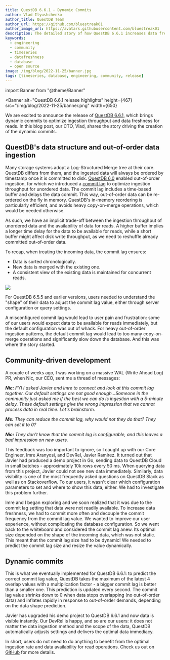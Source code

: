 ```yaml
---
title: QuestDB 6.6.1 - Dynamic Commits
author: Vlad Ilyushchenko
author_title: QuestDB Team
author_url: https://github.com/bluestreak01
author_image_url: https://avatars.githubusercontent.com/bluestreak01
description: The detailed story of how QuestDB 6.6.1 increases data freshness
keywords:
  - engineering
  - community
  - timeseries
  - datafreshness
  - database
  - open source
image: /img/blog/2022-11-25/banner.jpg
tags: [timeseries, database, engineering, community, release]
---
```


import Banner from "@theme/Banner"

<Banner
  alt="QuestDB 6.6.1 release highlights"
  height={467}
  src="/img/blog/2022-11-25/banner.png"
  width={650}
></Banner>

We are excited to announce the release of
[QuestDB 6.6.1](https://github.com/questdb/questdb/releases/tag/6.6.1), which
brings dynamic commits to optimize ingestion throughput and data freshness for
reads. In this blog post, our CTO, Vlad, shares the story driving the creation
of the dynamic commits.

<!-- truncate -->

## QuestDB's data structure and out-of-order data ingestion

Many storage systems adopt a Log-Structured Merge tree at their core. QuestDB
differs from them, and the ingested data will always be ordered by timestamp
once it is committed to disk.
[QuestDB 6.0](/blog/2021/04/20/questdb-release-6-0-alpha/) enabled out-of-order
ingestion, for which we introduced a
[commit lag](/docs/guides/out-of-order-commit-lag/) to optimize ingestion
throughput for unordered data. The commit lag includes a time-based buffer and
delays the data commit. This way, out-of-order data can be re-ordered on the fly
in memory. QuestDB's in-memory reordering is particularly efficient, and avoids
heavy copy-on-merge operations, which would be needed otherwise.

As such, we have an implicit trade-off between the ingestion throughput of
unordered data and the availability of data for reads. A higher buffer implies a
longer time delay for the data to be available for reads, while a short buffer
might affect disk write throughput, as we need to reshuffle already committed
out-of-order data.

To recap, when treating the incoming data, the commit lag ensures:

- Data is sorted chronologically.
- New data is merged with the existing one.
- A consistent view of the existing data is maintained for concurrent reads.

![](/img/blog/2022-11-25/commit_lag.png)

For QuestDB 6.5.5 and earlier versions, users needed to understand the "shape"
of their data to adjust the commit lag value, either through server
configuration or query settings.

A misconfigured commit lag would lead to user pain and frustration: some of our
users would expect data to be available for reads immediately, but the default
configuration was out of whack. For heavy out-of-order ingestion patterns, the
default commit lag would lead to too many copy-on-merge operations and
significantly slow down the database. And this was where the story started.

## Community-driven development

A couple of weeks ago, I was working on a massive WAL (Write Ahead Log) PR, when
Nic, our CEO, sent me a thread of messages:

_**Nic:** FYI I asked Javier and Imre to connect and look at this commit lag
together. Our default settings are not good enough…Someone in the community just
asked me if the best we can do is ingestion with a 5-minute delay. These default
settings give the wrong impression that we cannot process data in real time.
Let's brainstorm._

_**Me:** They can reduce the commit lag, why would not they do that? They can
set it to 0?_

_**Nic:** They don't know that the commit lag is configurable, and this leaves a
bad impression on new users._

This feedback was too important to ignore, so I caught up with our Core
Engineer, Imre Aranyosi, and DevRel, Javier Ramirez. It turned out that Javier
had produced a demo project in Go, sending data to QuestDB Cloud in small
batches - approximately 10k rows every 50 ms. When querying data from this
project, Javier could not see new data immediately. Similarly, data visibility
is one of the most frequently asked questions on QuestDB Slack as well as on
Stackoverflow. To our users, it wasn't clear which configuration parameters to
set and where to show this data, either. We had to investigate this problem
further.

Imre and I began exploring and we soon realized that it was due to the commit
lag setting that data were not readily available. To increase data freshness, we
had to commit more often and decouple the commit frequency from the commit lag
value. We wanted to improve our user experience, without complicating the
database configuration. So we went back to the whiteboard and considered the
commit lag anew. Its optimal size depended on the shape of the incoming data,
which was not static. This meant that the commit lag size had to be dynamic! We
needed to predict the commit lag size and resize the value dynamically.

## Dynamic commits

This is what we eventually implemented for QuestDB 6.6.1: to predict the correct
commit lag value, QuestDB takes the maximum of the latest 4 overlap values with
a multiplication factor - a bigger commit lag is better than a smaller one. This
prediction is updated every second. The commit lag value shrinks down to 0 when
data stops overlapping (no out-of-order data) and inflates rapidly in response
to out-of-order demands, depending on the data shape prediction.

Javier has upgraded his demo project to QuestDB 6.6.1 and now data is visible
instantly. Our DevRel is happy, and so are our users: it does not matter the
data ingestion method and the scope of the data, QuestDB automatically adjusts
settings and delivers the optimal data immediacy.

In short, users do not need to do anything to benefit from the optimal ingestion
rate and data availability for read operations. Check us out on
[GitHub](https://github.com/questdb/questdb/tree/6.6#readme) for more details.
